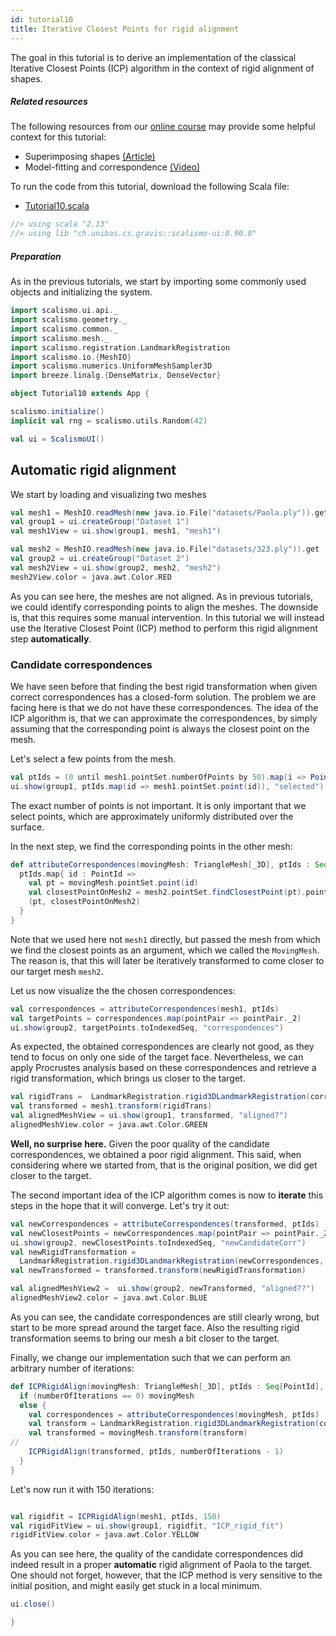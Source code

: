 ```yaml
---
id: tutorial10
title: Iterative Closest Points for rigid alignment
---
```


The goal in this tutorial is to derive an implementation of the classical Iterative Closest Points (ICP) algorithm
in the context of rigid alignment of shapes.


##### Related resources

The following resources from our [online course](https://www.futurelearn.com/courses/statistical-shape-modelling) may provide
some helpful context for this tutorial:

- Superimposing shapes [(Article)](https://www.futurelearn.com/courses/statistical-shape-modelling/3/steps/250330)
- Model-fitting and correspondence [(Video)](https://www.futurelearn.com/courses/statistical-shape-modelling/3/steps/250371)

To run the code from this tutorial, download the following Scala file:
- [Tutorial10.scala](./Tutorial10.scala)

```scala mdoc:invisible
//> using scala "2.13"
//> using lib "ch.unibas.cs.gravis::scalismo-ui:0.90.0"
```

##### Preparation

As in the previous tutorials, we start by importing some commonly used objects and initializing the system.

```scala mdoc:silent
import scalismo.ui.api._
import scalismo.geometry._
import scalismo.common._
import scalismo.mesh._
import scalismo.registration.LandmarkRegistration
import scalismo.io.{MeshIO}
import scalismo.numerics.UniformMeshSampler3D
import breeze.linalg.{DenseMatrix, DenseVector}
```


```scala mdoc:invisible emptyLines:2
object Tutorial10 extends App {
```

```scala mdoc:silent empytLines:2
scalismo.initialize()
implicit val rng = scalismo.utils.Random(42)

val ui = ScalismoUI()
```

## Automatic rigid alignment

We start by loading and visualizing two meshes

```scala mdoc:silent empytLines:2
val mesh1 = MeshIO.readMesh(new java.io.File("datasets/Paola.ply")).get
val group1 = ui.createGroup("Dataset 1")
val mesh1View = ui.show(group1, mesh1, "mesh1")

val mesh2 = MeshIO.readMesh(new java.io.File("datasets/323.ply")).get
val group2 = ui.createGroup("Dataset 2")
val mesh2View = ui.show(group2, mesh2, "mesh2")
mesh2View.color = java.awt.Color.RED
```

As you can see here, the meshes are not aligned. As in previous tutorials, we could identify corresponding points
to align the meshes. The downside is, that this requires some manual intervention.
In this tutorial we will instead use the Iterative Closest Point (ICP) method to perform this rigid alignment step **automatically**.

### Candidate correspondences

We have seen before that finding the best rigid transformation when given correct correspondences has a closed-form
solution. The problem we are facing here is that we do not have these correspondences. The idea of the ICP algorithm is,
that we can approximate the correspondences, by simply assuming that the corresponding point is always the closest point on
the mesh.

Let's select a few points from the mesh.

```scala mdoc:silent empytLines:2
val ptIds = (0 until mesh1.pointSet.numberOfPoints by 50).map(i => PointId(i))
ui.show(group1, ptIds.map(id => mesh1.pointSet.point(id)), "selected")
```

The exact number of points is not important. It is only important that we select points, which are approximately
uniformly distributed over the surface.

In the next step, we find the corresponding points in the other mesh:

```scala mdoc:silent empytLines:2
def attributeCorrespondences(movingMesh: TriangleMesh[_3D], ptIds : Seq[PointId]) : Seq[(Point[_3D], Point[_3D])] = {
  ptIds.map{ id : PointId =>
    val pt = movingMesh.pointSet.point(id)
    val closestPointOnMesh2 = mesh2.pointSet.findClosestPoint(pt).point
    (pt, closestPointOnMesh2)
  }
}
```
Note that we used here not ```mesh1``` directly, but passed the mesh from which we find the closest points as an argument,
which we called the ```MovingMesh```. The reason is, that this will later be iteratively transformed to come closer to our target mesh ```mesh2```.

Let us now visualize the the chosen correspondences:

```scala mdoc:silent empytLines:2
val correspondences = attributeCorrespondences(mesh1, ptIds)
val targetPoints = correspondences.map(pointPair => pointPair._2)
ui.show(group2, targetPoints.toIndexedSeq, "correspondences")
```

As expected, the obtained correspondences are clearly not good, as they tend to focus on only one side of the target face.
Nevertheless, we can apply Procrustes analysis based on these correspondences and
retrieve a rigid transformation, which brings us closer to the target.

```scala mdoc:silent empytLines:2
val rigidTrans =  LandmarkRegistration.rigid3DLandmarkRegistration(correspondences, center = Point3D(0, 0, 0))
val transformed = mesh1.transform(rigidTrans)
val alignedMeshView = ui.show(group1, transformed, "aligned?")
alignedMeshView.color = java.awt.Color.GREEN
```

**Well, no surprise here.** Given the poor quality of the candidate correspondences, we obtained a poor rigid alignment.
This said, when considering where we started from, that is the original position, we did get closer to the target.

The second important idea of the ICP algorithm comes is now to **iterate** this steps in the hope that it will converge.
Let's try it out:

```scala mdoc:silent empytLines:2
val newCorrespondences = attributeCorrespondences(transformed, ptIds)
val newClosestPoints = newCorrespondences.map(pointPair => pointPair._2)
ui.show(group2, newClosestPoints.toIndexedSeq, "newCandidateCorr")
val newRigidTransformation =
  LandmarkRegistration.rigid3DLandmarkRegistration(newCorrespondences, center = Point3D(0, 0, 0))
val newTransformed = transformed.transform(newRigidTransformation)

val alignedMeshView2 =  ui.show(group2, newTransformed, "aligned??")
alignedMeshView2.color = java.awt.Color.BLUE
```

As you can see, the candidate correspondences are still clearly wrong,
but start to be more spread around the target face.
Also the resulting rigid transformation seems to bring our mesh a bit closer to the target.

Finally, we change our implementation such that we can perform an arbitrary number of iterations:


```scala mdoc:silent empytLines:2
def ICPRigidAlign(movingMesh: TriangleMesh[_3D], ptIds : Seq[PointId], numberOfIterations : Int) : TriangleMesh[_3D] = {
  if (numberOfIterations == 0) movingMesh
  else {
    val correspondences = attributeCorrespondences(movingMesh, ptIds)
    val transform = LandmarkRegistration.rigid3DLandmarkRegistration(correspondences, center = Point(0, 0, 0))
    val transformed = movingMesh.transform(transform)
//
    ICPRigidAlign(transformed, ptIds, numberOfIterations - 1)
  }
}
```

Let's now run it with 150 iterations:

```scala mdoc:silent empytLines:2

val rigidfit = ICPRigidAlign(mesh1, ptIds, 150)
val rigidFitView = ui.show(group1, rigidfit, "ICP_rigid_fit")
rigidFitView.color = java.awt.Color.YELLOW
```

As you can see here, the quality of the candidate correspondences did indeed result in a proper
**automatic** rigid alignment of Paola to the target. One should not forget, however, that the ICP method is
very sensitive to the initial position, and might easily get stuck in a local minimum.


```scala mdoc:invisible
ui.close()
```

```scala mdoc:invisible
}
```